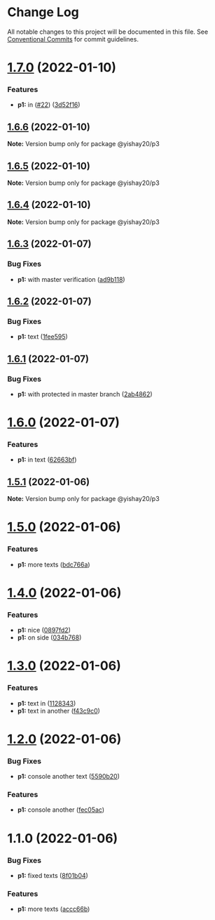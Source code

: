 # Change Log

All notable changes to this project will be documented in this file.
See [Conventional Commits](https://conventionalcommits.org) for commit guidelines.

# [1.7.0](https://github.com/yishayweb/yishay20_monorepo_2/compare/@yishay20/p3@1.6.6...@yishay20/p3@1.7.0) (2022-01-10)


### Features

* **p1:** in ([#22](https://github.com/yishayweb/yishay20_monorepo_2/issues/22)) ([3d52f16](https://github.com/yishayweb/yishay20_monorepo_2/commit/3d52f162b215e2b27823e261b0c28199c16e0026))





## [1.6.6](https://github.com/yishayweb/yishay20_monorepo_2/compare/@yishay20/p3@1.6.5...@yishay20/p3@1.6.6) (2022-01-10)

**Note:** Version bump only for package @yishay20/p3





## [1.6.5](https://github.com/yishayweb/yishay20_monorepo_2/compare/@yishay20/p3@1.6.4...@yishay20/p3@1.6.5) (2022-01-10)

**Note:** Version bump only for package @yishay20/p3





## [1.6.4](https://github.com/yishayweb/yishay20_monorepo_2/compare/@yishay20/p3@1.6.3...@yishay20/p3@1.6.4) (2022-01-10)

**Note:** Version bump only for package @yishay20/p3





## [1.6.3](https://github.com/yishayweb/yishay20_monorepo_2/compare/@yishay20/p3@1.6.2...@yishay20/p3@1.6.3) (2022-01-07)


### Bug Fixes

* **p1:** with master verification ([ad9b118](https://github.com/yishayweb/yishay20_monorepo_2/commit/ad9b1184e3cb69f5acf2a3b72fd7e87d8e0b152e))





## [1.6.2](https://github.com/yishayweb/yishay20_monorepo_2/compare/@yishay20/p3@1.6.1...@yishay20/p3@1.6.2) (2022-01-07)


### Bug Fixes

* **p1:** text ([1fee595](https://github.com/yishayweb/yishay20_monorepo_2/commit/1fee59573e5d42f0b9f2da4e0188bd2797164e32))





## [1.6.1](https://github.com/yishayweb/yishay20_monorepo_2/compare/@yishay20/p3@1.6.0...@yishay20/p3@1.6.1) (2022-01-07)


### Bug Fixes

* **p1:** with protected in master branch ([2ab4862](https://github.com/yishayweb/yishay20_monorepo_2/commit/2ab4862c4150ab83be04819ec20444509cc03a8a))





# [1.6.0](https://github.com/yishayweb/yishay20_monorepo_2/compare/@yishay20/p3@1.5.1...@yishay20/p3@1.6.0) (2022-01-07)


### Features

* **p1:** in text ([62663bf](https://github.com/yishayweb/yishay20_monorepo_2/commit/62663bf9c9e634b7c1fd8cbcb0a54dffeb1818f3))





## [1.5.1](https://github.com/yishayweb/yishay20_monorepo_2/compare/@yishay20/p3@1.5.0...@yishay20/p3@1.5.1) (2022-01-06)

**Note:** Version bump only for package @yishay20/p3





# [1.5.0](https://github.com/yishayweb/yishay20_monorepo_2/compare/@yishay20/p3@1.4.0...@yishay20/p3@1.5.0) (2022-01-06)


### Features

* **p1:** more texts ([bdc766a](https://github.com/yishayweb/yishay20_monorepo_2/commit/bdc766a70a5dce9d60879199374f23de8987e75e))





# [1.4.0](https://github.com/yishayweb/yishay20_monorepo_2/compare/@yishay20/p3@1.3.0...@yishay20/p3@1.4.0) (2022-01-06)


### Features

* **p1:** nice ([0897fd2](https://github.com/yishayweb/yishay20_monorepo_2/commit/0897fd28589c750a7830e5676d525f1e2175a3b9))
* **p1:** on side ([034b768](https://github.com/yishayweb/yishay20_monorepo_2/commit/034b7681b390c1f225efe658140a1064bcb4ce72))





# [1.3.0](https://github.com/yishayweb/yishay20_monorepo_2/compare/@yishay20/p3@1.2.0...@yishay20/p3@1.3.0) (2022-01-06)


### Features

* **p1:** text in ([1128343](https://github.com/yishayweb/yishay20_monorepo_2/commit/112834320988872fc57d19016df9596cbb533c30))
* **p1:** text in another ([f43c9c0](https://github.com/yishayweb/yishay20_monorepo_2/commit/f43c9c052034ba7a987434fcc01f5bb9d5b48ff1))





# [1.2.0](https://github.com/yishayweb/yishay20_monorepo_2/compare/@yishay20/p3@1.1.0...@yishay20/p3@1.2.0) (2022-01-06)


### Bug Fixes

* **p1:** console another text ([5590b20](https://github.com/yishayweb/yishay20_monorepo_2/commit/5590b20b3d1cb252fc4558feb2e926f82225d951))


### Features

* **p1:** console another ([fec05ac](https://github.com/yishayweb/yishay20_monorepo_2/commit/fec05ac56265bbddf86dc2214b6d2ac8e4cec8c5))





# 1.1.0 (2022-01-06)


### Bug Fixes

* **p1:** fixed texts ([8f01b04](https://github.com/yishayweb/yishay20_monorepo_2/commit/8f01b0403ff9b6f08c912b51c7068408942be7cf))


### Features

* **p1:** more texts ([accc66b](https://github.com/yishayweb/yishay20_monorepo_2/commit/accc66b390d2b90b369fda85349573deb2512e15))
